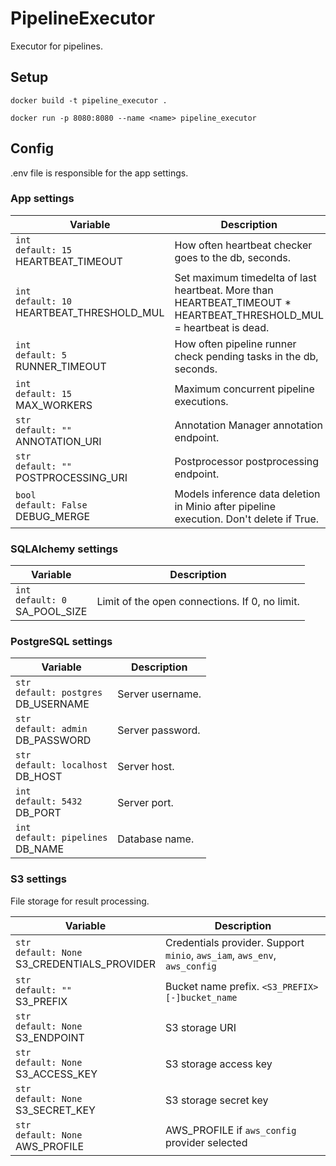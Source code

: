 # PipelineExecutor

Executor for pipelines.

## Setup
`docker build -t pipeline_executor .`

`docker run -p 8080:8080 --name <name> pipeline_executor`

## Config
.env file is responsible for the app settings.
### App settings
| Variable | Description |
|---|---------------|
|`int` <br/> `default: 15` <br/> HEARTBEAT_TIMEOUT | How often heartbeat checker goes to the db, seconds. |
|`int` <br/> `default: 10` <br/> HEARTBEAT_THRESHOLD_MUL| Set maximum timedelta of last heartbeat. More than HEARTBEAT_TIMEOUT * HEARTBEAT_THRESHOLD_MUL = heartbeat is dead. |
|`int` <br/> `default: 5` <br/> RUNNER_TIMEOUT | How often pipeline runner check pending tasks in the db, seconds. |
|`int` <br/> `default: 15` <br/> MAX_WORKERS| Maximum concurrent pipeline executions. |
|`str` <br/> `default: ""` <br/> ANNOTATION_URI| Annotation Manager annotation endpoint. |
|`str` <br/> `default: ""` <br/> POSTPROCESSING_URI| Postprocessor postprocessing endpoint. |
|`bool` <br/> `default: False` <br/> DEBUG_MERGE| Models inference data deletion in Minio after pipeline execution. Don't delete if True. |

### SQLAlchemy settings
| Variable | Description |
|---|---------------|
|`int` <br/> `default: 0` <br/> SA_POOL_SIZE | Limit of the open connections. If 0, no limit. |

### PostgreSQL settings
| Variable | Description |
|---|---------------|
|`str` <br/> `default: postgres` <br/> DB_USERNAME| Server username. |
|`str` <br/> `default: admin` <br/> DB_PASSWORD| Server password. |
|`str` <br/> `default: localhost` <br/> DB_HOST| Server host. |
|`int` <br/> `default: 5432` <br/> DB_PORT| Server port. |
|`int` <br/> `default: pipelines` <br/> DB_NAME| Database name. |

### S3 settings
File storage for result processing.

| Variable | Description |
|---|---------------|
|`str` <br/> `default: None` <br/> S3_CREDENTIALS_PROVIDER| Credentials provider. Support `minio`, `aws_iam`, `aws_env`, `aws_config` |
|`str` <br/> `default: ""` <br/> S3_PREFIX| Bucket name prefix. `<S3_PREFIX>[-]bucket_name` |
|`str` <br/> `default: None` <br/> S3_ENDPOINT| S3 storage URI |
|`str` <br/> `default: None` <br/> S3_ACCESS_KEY| S3 storage access key |
|`str` <br/> `default: None` <br/> S3_SECRET_KEY| S3 storage secret key |
|`str` <br/> `default: None` <br/> AWS_PROFILE| AWS_PROFILE if `aws_config` provider selected |
